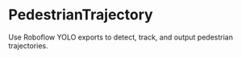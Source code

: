 # PedestrianTrajectory

Use Roboflow YOLO exports to detect, track, and output pedestrian trajectories.
